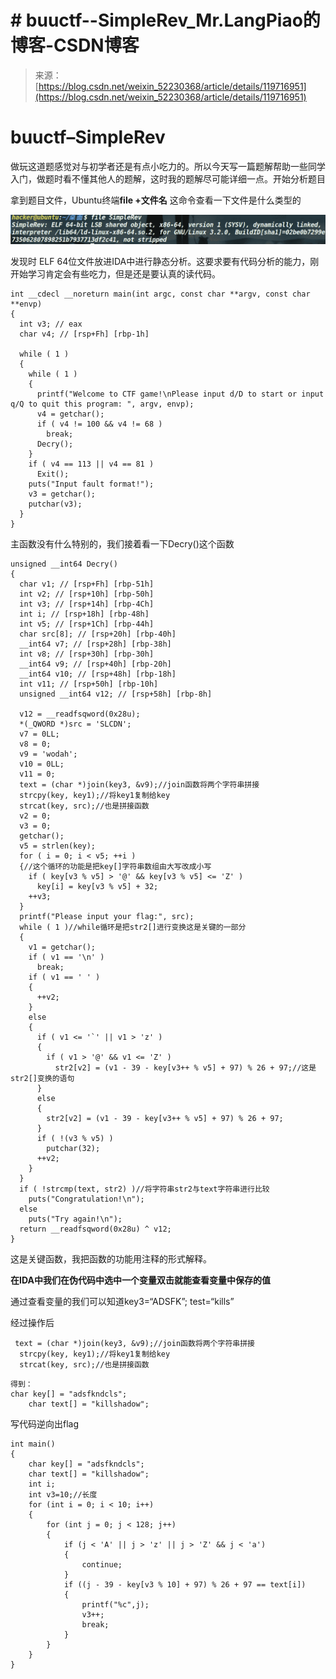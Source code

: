 <!--yml
category: 未分类
date: 2022-04-26 14:51:38
-->

# # buuctf--SimpleRev_Mr.LangPiao的博客-CSDN博客

> 来源：[https://blog.csdn.net/weixin_52230368/article/details/119716951](https://blog.csdn.net/weixin_52230368/article/details/119716951)

# buuctf–SimpleRev

做玩这道题感觉对与初学者还是有点小吃力的。所以今天写一篇题解帮助一些同学入门，做题时看不懂其他人的题解，这时我的题解尽可能详细一点。开始分析题目

拿到题目文件，Ubuntu终端**file +文件名** 这命令查看一下文件是什么类型的

![在这里插入图片描述](img/57219a045fe46ce8b37b5d3b4545fd67.png)

发现时 ELF 64位文件放进IDA中进行静态分析。这要求要有代码分析的能力，刚开始学习肯定会有些吃力，但是还是要认真的读代码。

```
int __cdecl __noreturn main(int argc, const char **argv, const char **envp)
{
  int v3; // eax
  char v4; // [rsp+Fh] [rbp-1h]

  while ( 1 )
  {
    while ( 1 )
    {
      printf("Welcome to CTF game!\nPlease input d/D to start or input q/Q to quit this program: ", argv, envp);
      v4 = getchar();
      if ( v4 != 100 && v4 != 68 )
        break;
      Decry();
    }
    if ( v4 == 113 || v4 == 81 )
      Exit();
    puts("Input fault format!");
    v3 = getchar();
    putchar(v3);
  }
} 
```

主函数没有什么特别的，我们接着看一下Decry()这个函数

```
unsigned __int64 Decry()
{
  char v1; // [rsp+Fh] [rbp-51h]
  int v2; // [rsp+10h] [rbp-50h]
  int v3; // [rsp+14h] [rbp-4Ch]
  int i; // [rsp+18h] [rbp-48h]
  int v5; // [rsp+1Ch] [rbp-44h]
  char src[8]; // [rsp+20h] [rbp-40h]
  __int64 v7; // [rsp+28h] [rbp-38h]
  int v8; // [rsp+30h] [rbp-30h]
  __int64 v9; // [rsp+40h] [rbp-20h]
  __int64 v10; // [rsp+48h] [rbp-18h]
  int v11; // [rsp+50h] [rbp-10h]
  unsigned __int64 v12; // [rsp+58h] [rbp-8h]

  v12 = __readfsqword(0x28u);
  *(_QWORD *)src = 'SLCDN';
  v7 = 0LL;
  v8 = 0;
  v9 = 'wodah';
  v10 = 0LL;
  v11 = 0;
  text = (char *)join(key3, &v9);//join函数将两个字符串拼接
  strcpy(key, key1);//将key1复制给key
  strcat(key, src);//也是拼接函数
  v2 = 0;
  v3 = 0;
  getchar();
  v5 = strlen(key);
  for ( i = 0; i < v5; ++i )
  {//这个循环的功能是把key[]字符串数组由大写改成小写
    if ( key[v3 % v5] > '@' && key[v3 % v5] <= 'Z' )
      key[i] = key[v3 % v5] + 32;
    ++v3;
  }
  printf("Please input your flag:", src);
  while ( 1 )//while循环是把str2[]进行变换这是关键的一部分
  {
    v1 = getchar();
    if ( v1 == '\n' )
      break;
    if ( v1 == ' ' )
    {
      ++v2;
    }
    else
    {
      if ( v1 <= '`' || v1 > 'z' )
      {
        if ( v1 > '@' && v1 <= 'Z' )
          str2[v2] = (v1 - 39 - key[v3++ % v5] + 97) % 26 + 97;//这是str2[]变换的语句
      }
      else
      {
        str2[v2] = (v1 - 39 - key[v3++ % v5] + 97) % 26 + 97;
      }
      if ( !(v3 % v5) )
        putchar(32);
      ++v2;
    }
  }
  if ( !strcmp(text, str2) )//将字符串str2与text字符串进行比较
    puts("Congratulation!\n");
  else
    puts("Try again!\n");
  return __readfsqword(0x28u) ^ v12;
} 
```

这是关键函数，我把函数的功能用注释的形式解释。

**在IDA中我们在伪代码中选中一个变量双击就能查看变量中保存的值**

通过查看变量的我们可以知道key3=“ADSFK”; test=“kills”

经过操作后

```
 text = (char *)join(key3, &v9);//join函数将两个字符串拼接
  strcpy(key, key1);//将key1复制给key
  strcat(key, src);//也是拼接函数 
```

```
得到：
char key[] = "adsfkndcls";
	char text[] = "killshadow"; 
```

写代码逆向出flag

```
int main()
{
	char key[] = "adsfkndcls";
	char text[] = "killshadow";
	int i;
	int v3=10;//长度 
	for (int i = 0; i < 10; i++)
	{
		for (int j = 0; j < 128; j++)
		{
			if (j < 'A' || j > 'z' || j > 'Z' && j < 'a')
			{
				continue;
			}
			if ((j - 39 - key[v3 % 10] + 97) % 26 + 97 == text[i])
			{
				printf("%c",j);
				v3++;
				break;
			}
		}
	}
} 
```